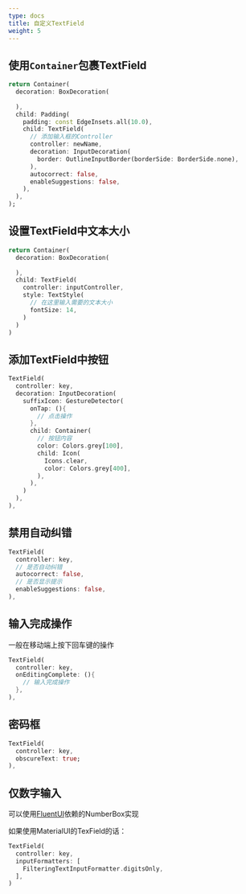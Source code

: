 ```yaml
---
type: docs
title: 自定义TextField
weight: 5
---
```



## 使用`Container`包裹TextField

```dart
return Container(
  decoration: BoxDecoration(
    
  ),
  child: Padding(
    padding: const EdgeInsets.all(10.0),
    child: TextField(
      // 添加输入框的Controller
      controller: newName,
      decoration: InputDecoration(
        border: OutlineInputBorder(borderSide: BorderSide.none),
      ),
      autocorrect: false,
      enableSuggestions: false,
    ),
  ),
);
```

## 设置TextField中文本大小

```dart
return Container(
  decoration: BoxDecoration(
    
  ),
  child: TextField(
    controller: inputController,
    style: TextStyle(
      // 在这里输入需要的文本大小
      fontSize: 14,
    )
  )
)
```

## 添加TextField中按钮

```dart
TextField(
  controller: key,
  decoration: InputDecoration(
    suffixIcon: GestureDetector(
      onTap: (){
        // 点击操作
      },
      child: Container(
        // 按钮内容
        color: Colors.grey[100],
        child: Icon(
          Icons.clear,
          color: Colors.grey[400],
        ),
      ),
    )
  ),
),
```

## 禁用自动纠错

```dart
TextField(
  controller: key,
  // 是否自动纠错
  autocorrect: false,
  // 是否显示提示
  enableSuggestions: false,
),
```

## 输入完成操作

一般在移动端上按下回车键的操作

```dart
TextField(
  controller: key,
  onEditingComplete: (){
    // 输入完成操作
  },
),
```

## 密码框

```dart
TextField(
  controller: key,
  obscureText: true;
),
```

## 仅数字输入

可以使用[FluentUI](https://pub.dev/packages/fluent_ui)依赖的NumberBox实现

如果使用MaterialUI的TexField的话：

```dart
TextField(
  controller: key,
  inputFormatters: [
    FilteringTextInputFormatter.digitsOnly,
  ],
)
```